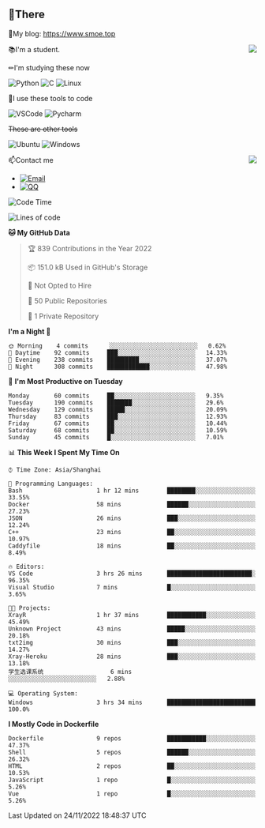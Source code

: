 
## 👏There

📰My blog: https://www.smoe.top

<img align="right" src="https://github-readme-stats.vercel.app/api/top-langs/?username=AkashiCoin"/>


📚I'm a student.

✏I'm studying these now

![Python](https://img.shields.io/badge/-Python-blue?style=flat-square&logo=Python&logoColor=fff)
![C](https://img.shields.io/badge/-C-585858?style=flat-square&logo=C&logoColor=fff)
![Linux](https://img.shields.io/badge/-Linux-black?style=flat-square&logo=Linux&logoColor=fff)

🔨I use these tools to code

![VSCode](https://img.shields.io/badge/-VSCode-blue?style=flat-square&logo=visualstudiocode&logoColor=fff)
![Pycharm](https://img.shields.io/badge/-Pycharm-green?style=flat-square&logo=pycharm&logoColor=fff)

 ~~These are other tools~~

![Ubuntu](https://img.shields.io/badge/-Ubuntu-orange?style=flat-square&logo=Ubuntu&logoColor=fff)
![Windows](https://img.shields.io/badge/-Windows-blue?style=flat-square&logo=Windows&logoColor=fff)

<img align="right" src="https://github-readme-stats.vercel.app/api?username=AkashiCoin" />


📫Contact me

* [![Email](https://img.shields.io/badge/Email-l1040186796@gmail.com-1?style=social&logoColor=fff)](mailto:l1040186796@gmail.com)
* [![QQ](https://img.shields.io/badge/QQ-1040186796-1?style=social&logoColor=fff)](tencent://AddContact/?fromId=45&fromSubId=1&subcmd=all&uin=1040186796&website=www.oicqzone.com)

<!--START_SECTION:waka-->
![Code Time](http://img.shields.io/badge/Code%20Time-334%20hrs%209%20mins-blue)

![Lines of code](https://img.shields.io/badge/From%20Hello%20World%20I%27ve%20Written-5%20Thousand%20lines%20of%20code-blue)

**🐱 My GitHub Data** 

> 🏆 839 Contributions in the Year 2022
 > 
> 📦 151.0 kB Used in GitHub's Storage 
 > 
> 🚫 Not Opted to Hire
 > 
> 📜 50 Public Repositories 
 > 
> 🔑 1 Private Repository 
 > 
**I'm a Night 🦉** 

```text
🌞 Morning    4 commits      ░░░░░░░░░░░░░░░░░░░░░░░░░   0.62% 
🌆 Daytime    92 commits     ███░░░░░░░░░░░░░░░░░░░░░░   14.33% 
🌃 Evening    238 commits    █████████░░░░░░░░░░░░░░░░   37.07% 
🌙 Night      308 commits    ████████████░░░░░░░░░░░░░   47.98%

```
📅 **I'm Most Productive on Tuesday** 

```text
Monday       60 commits     ██░░░░░░░░░░░░░░░░░░░░░░░   9.35% 
Tuesday      190 commits    ███████░░░░░░░░░░░░░░░░░░   29.6% 
Wednesday    129 commits    █████░░░░░░░░░░░░░░░░░░░░   20.09% 
Thursday     83 commits     ███░░░░░░░░░░░░░░░░░░░░░░   12.93% 
Friday       67 commits     ██░░░░░░░░░░░░░░░░░░░░░░░   10.44% 
Saturday     68 commits     ██░░░░░░░░░░░░░░░░░░░░░░░   10.59% 
Sunday       45 commits     █░░░░░░░░░░░░░░░░░░░░░░░░   7.01%

```


📊 **This Week I Spent My Time On** 

```text
⌚︎ Time Zone: Asia/Shanghai

💬 Programming Languages: 
Bash                     1 hr 12 mins        ████████░░░░░░░░░░░░░░░░░   33.55% 
Docker                   58 mins             ██████░░░░░░░░░░░░░░░░░░░   27.23% 
JSON                     26 mins             ███░░░░░░░░░░░░░░░░░░░░░░   12.24% 
C++                      23 mins             ██░░░░░░░░░░░░░░░░░░░░░░░   10.97% 
Caddyfile                18 mins             ██░░░░░░░░░░░░░░░░░░░░░░░   8.49%

🔥 Editors: 
VS Code                  3 hrs 26 mins       ████████████████████████░   96.35% 
Visual Studio            7 mins              █░░░░░░░░░░░░░░░░░░░░░░░░   3.65%

🐱‍💻 Projects: 
XrayR                    1 hr 37 mins        ███████████░░░░░░░░░░░░░░   45.49% 
Unknown Project          43 mins             █████░░░░░░░░░░░░░░░░░░░░   20.18% 
txt2img                  30 mins             ███░░░░░░░░░░░░░░░░░░░░░░   14.27% 
Xray-Heroku              28 mins             ███░░░░░░░░░░░░░░░░░░░░░░   13.18% 
学生选课系统                   6 mins              ░░░░░░░░░░░░░░░░░░░░░░░░░   2.88%

💻 Operating System: 
Windows                  3 hrs 34 mins       █████████████████████████   100.0%

```

**I Mostly Code in Dockerfile** 

```text
Dockerfile               9 repos             ███████████░░░░░░░░░░░░░░   47.37% 
Shell                    5 repos             ██████░░░░░░░░░░░░░░░░░░░   26.32% 
HTML                     2 repos             ██░░░░░░░░░░░░░░░░░░░░░░░   10.53% 
JavaScript               1 repo              █░░░░░░░░░░░░░░░░░░░░░░░░   5.26% 
Vue                      1 repo              █░░░░░░░░░░░░░░░░░░░░░░░░   5.26%

```



 Last Updated on 24/11/2022 18:48:37 UTC
<!--END_SECTION:waka-->
